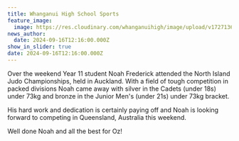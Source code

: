 ```yaml
---
title: Whanganui High School Sports
feature_image:
  image: https://res.cloudinary.com/whanganuihigh/image/upload/v1727136940/News/Noah.jpg
news_author:
  date: 2024-09-16T12:16:00.000Z
show_in_slider: true
date: 2024-09-16T12:16:00.000Z
---
```

Over the weekend Year 11 student Noah Frederick attended the North Island Judo Championships, held in Auckland. With a field of tough competition in packed divisions Noah came away with silver in the Cadets (under 18s) under 73kg and bronze in the Junior Men's (under 21s) under 73kg bracket.

His hard work and dedication is certainly paying off and Noah is looking forward to competing in Queensland, Australia this weekend. 

Well done Noah and all the best for Oz!
